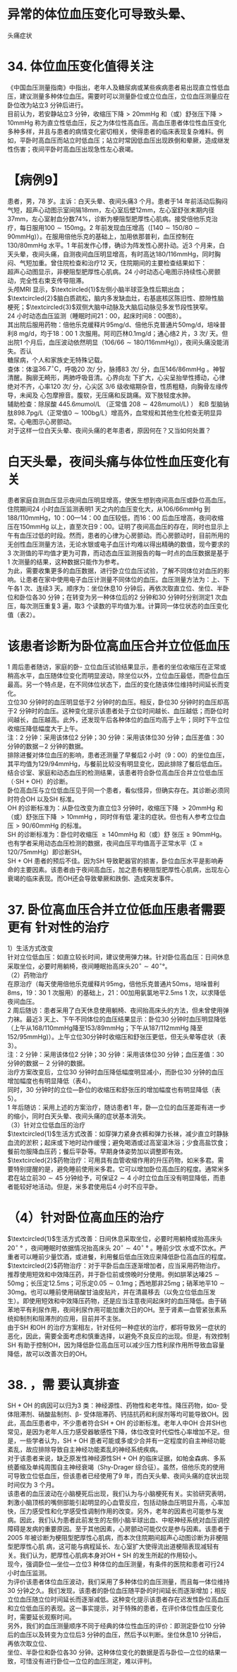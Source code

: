 # 异常的体位血压变化可导致头晕、  
头痛症状  
# 34.  体位血压变化值得关注  
《中国血压测量指南》中指出，老年人及糖尿病或某些疾病患者易出现直立性低血压，建议测量多种体位血压。需要时可以测量卧位或立位血压，立位血压测量应在卧位改为站立3 分钟后进行。  
目前认为，若安静站立3 分钟，收缩压下降$>20\mathrm{mmHg}$ 和（或）舒张压下降$>10\mathrm{mmHg}$ 称为直立性低血压，反之为体位性高血压。高血压患者体位性血压变化多种多样，并且与患者的病情变化密切相关，使得患者的临床表现复杂难料。例如，平卧时高血压而站立时低血压；站立时常因低血压出现跌倒和晕厥，造成继发性伤害；夜间平卧时高血压出现急性左心衰竭。  
# 【病例9】  
患者，男，78 岁。主诉：白天头晕、夜间头痛3 个月。患者于14 年前活动后胸闷气短，超声心动图示室间隔$18\mathrm{mm}$，左心室后壁$12\mathrm{mm}$，左心室舒张末期内径$37\mathrm{mm}$，左心室射血分数$74\%$，诊断为梗阻型肥厚性心肌病。接受倍他乐克治疗，每日服用$100\sim150\mathrm{mg}$。2 年前发现血压增高（$[140\sim150/80\sim90\mathrm{mmHg)}$）。在服用倍他乐克的基础上，加用依那普利，血压控制在$130/80\mathrm{mmHg}$ 水平。1 年前发作心悸，确诊为阵发性心房扑动。近3 个月来，白天头晕，夜间头痛，自测夜间血压明显增高，有时高达$180/116\mathrm{mmHg}$，同时胸闷、气短加重。曾住院检查和治疗12 天，住院期间的主要检查结果如下：  
超声心动图显示，非梗阻型肥厚性心肌病。24 小时动态心电图示持续性心房颤动，完全性右束支传导阻滞。  
头颅MRI 显示，$\textcircled{1}$左侧小脑半球亚急性后期出血；$\textcircled{2}$脑白质疏松，脑内多发缺血灶，右基底核区陈旧性、腔隙性脑梗死；$\textcircled{3}$双侧大脑中动脉及大脑后动脉见多发节段性狭窄。  
24 小时动态血压监测（睡眠时间21：00，起床时间8：00图8）。  
其出院后服用药物：倍他乐克缓释片$95\mathrm{mg/d}$、倍他乐克普通片$50\mathrm{mg/d}$，培哚普利$8~\mathrm{mg/d}$，均于18：00 1 次服用。阿司匹林$0.1\mathrm{{mg}/\mathrm{{d}}}$；通心络2 片，3 次/ 天。但出院1 个月后，血压波动依然明显（$106/66\sim180/116\mathrm{mmHg})$），夜间头痛没能消失。否认  
糖尿病，个人和家族史无特殊记载。  
查体：体温$36.7^{\circ}\mathrm{C}$，呼吸20 次/ 分，脉搏83 次/ 分，血压146/86mmHg 。神智清醒。胸廓无畸形，两肺呼吸音清。心界向左 下扩大，心尖呈抬举性搏动，心律绝对不齐，心率120 次/ 分，心尖区 3/6  级收缩期杂音，性质粗糙，向胸骨左缘传导，未闻及 心包摩擦音。腹软，无压痛和反跳痛。双下肢轻度水肿。  
辅助检查：除尿酸 $445.6mu\mathrm{mol}/\mathrm{L}$ （正常值 $208\sim428mu\mathrm{mol}/\mathrm{L})$ ） 和B 型脑钠肽$898.7\mathrm{pg/L}$（正常值$0\sim100\mathrm{{bg/L}}$）增高外，血常规和其他生化检查无明显异常。心电图示心房颤动。  
对于这样一位白天头晕、夜间头痛的老年患者，原因何在？又当如何处置？  
#  白天头晕，夜间头痛与体位性血压变化有关  
患者家庭自测血压显示夜间血压明显增高，使医生想到夜间高血压或卧位高血压。住院期间24 小时血压监测表明1 天之内的血压变化大，从106/66mmHg 到$188/110\mathrm{mmHg}$，10：00—14：00 血压较低，而16：00 后血压增高，夜间收缩压在150mmHg 以上，直至次日9：00。证明了夜间高血压的存在，同时也显示上午有血压过低的时段。然而，患者的心律为心房颤动。而心房颤动时，目前所用的无创性血压测量方法，无论水银或电子血压计均难以得出精确的数值，现今要求的3 次测值的平均值才更为可靠，而动态血压监测报告的每一时点的血压数据是基于1 次测量的结果，这种数据只能作为参考。  
为此，需要收集更多的血压数据，进行卧立位血压试验，了解不同体位对血压的影响。让患者在家中使用电子血压计测量不同体位的血压。血压测量方法为：上、下午各1 次、连续3 天。顺序为：坐位休息10 分钟后，再依次取直立位、坐位、半卧位和卧位各30 分钟；在转变为另一种体位后的2 分钟和30 分钟时分别测定1 次血压，每次测压重复3 遍，取3 个读数的平均值为准。计算同一体位状态的血压变化值（表2）。  
#  该患者诊断为卧位高血压合并立位低血压  
1 周后患者随访，家庭的卧- 立位血压试验结果显示，患者的坐位收缩压在正常或稍高水平，血压随体位变化而明显波动，除坐位以外，立位血压最低，而卧位血压最高。另一个特点是，在不同体位状态下，血压的变化随该体位维持时间延长而变化。  
立位30 分钟时的血压明显低于2 分钟时的血压。相反，卧位30 分钟时的血压却高于2 分钟时的血压。这种变化提示该患者处于立位时间越长、血压越低；而卧位时间越长，血压越高。此外，还发现午后各种体位的血压均高于上午；同时下午立位收缩压降低幅度大于上午。  
注：2 分钟：采用该体位2 分钟；30 分钟：采用该体位30 分钟；血压差值：30 分钟的数据－2 分钟的数据。  
排除进餐对体位血压的影响，患者还测量了早餐后2 小时（9：00）的坐位血压，其平均值为$129/94\mathrm{mmHg}$，与餐前比较没有明显变化，因此排除了餐后低血压。结合诊室、家庭和动态血压的检测结果，该患者符合卧位高血压合并立位低血压 （$\cdot\mathrm{SH+OH}$）的诊断。  
卧位高血压与立位低血压见于同一个患者，看似怪异，但确实存在。其诊断必须同时符合OH 以及SH 标准。  
OH 的诊断标准为：从卧位改变为直立位3 分钟时，收缩压下降 $>20\mathrm{mmHg}$  和（或）舒张压下降 $>10\mathrm{mmHg}$ ，同时伴有低 灌注的症状。但也有人参考立位血压$>90/60\mathrm{mmHg}$ 的标准。  
SH  的诊断标准为：卧位时收缩压 $\geqslant140\mathrm{mm}\mathrm{Hg}$   和（或）舒 张压$\geqslant90\mathrm{mmHg}$。也有学者采用动态血压检测的数据，夜间血压平均值高于正常水平（$\mathrm{\Sigma\geqslant120/75mmHg}$）即诊断SH。  
$\mathrm{SH+OH}$ 患者的预后不佳。因为SH 导致靶器官的损害，卧位血压水平是影响寿命的主要因素。该患者由于夜间高血压，加之患有梗阻型肥厚性心肌病，出现左心衰竭的临床表现。而OH还会导致晕厥和跌倒、造成突发事件。  
# 37. 卧位高血压合并立位低血压患者需要更有 针对性的治疗  
1）生活方式改变  
针对立位低血压：如直立较长时间，建议使用弹力袜。针对卧位高血压：日间休息采取坐位，必要时用躺椅，夜间睡眠抬高床头$20^{\circ}\sim40^{\circ}$°。  
（2）药物治疗  
在原治疗（每天使用倍他乐克缓释片$95\mathrm{mg}$，倍他乐克普通片$50\mathrm{ms}$，培哚普利$8\mathrm{ms}$，19：30 1 次服用）的基础上，21：00加用氨氯地平$2.5\mathrm{ms}\ 1$ 次，以求降低夜间血压。  
2 周后随访：患者采用了白天休息使用躺椅、夜间抬高床头的方法，但未曾使用弹力袜。最近3 天上、下午不同体位的血压结果显示：卧位30 分钟时血压明显降低（上午从$168/110\mathrm{mmHg}$降至$153/89\mathrm{mmHg}$；下午从$187/112\mathrm{mmHg}$ 降至$152/95\mathrm{mmHg})$）。上午立位30分钟时收缩压和舒张压更低，但无头晕等症状（表3）。  
注：2 分钟：采用该体位2 分钟；30 分钟：采用该体位30 分钟；血压差值：30 分钟的数据－ 2 分钟的数据。  
治疗方案改变后，立位30 分钟时血压降低幅度明显减小，而卧位30 分钟的血压增加幅度也有明显降低（表4）。  
同时，30 分钟时的立位—卧位的收缩压和舒张压的增加幅度也有明显降低（表5）。  
1 年后随访：采用上述的方案治疗，随访患者1 年，卧—立位的血压差距有进一步的缩小，同时白天头晕、夜间头痛的症状基本消失。  
（3）针对立位低血压的治疗  
$\textcircled{1}$生活方式改善：如穿弹力紧身衣裤和弹力长袜，减少直立时静脉血流的淤积；起床或下地时动作缓慢；避免喝酒或过高室温沐浴；少食高盐饮食；餐前勿服降血压药；餐后平卧等。早期身体姿势加以调整即有效。  
$\textcircled{2}$药物治疗：可用具有血管收缩作用的升压药物，如米多君。需要特别提醒的是，避免睡前使用米多君。它可以增加卧位高血压的程度。通常米多君在站立前$30\sim45$ 分钟给予，可保证$2\sim4$ 小时立位血压没有明显降低，而患者能较好地活动。但是，米多君使用后4 小时不应平卧。  
# （4）针对卧位高血压的治疗  
$\textcircled{1}$生活方式改善：日间休息采取坐位，必要时用躺椅或抬高床头 $20^{\circ}$ ° ，夜间睡眠时依据情况抬高床头 $20^{\circ}\sim40^{\circ}$ ° 。睡前少饮 水或不饮水。严重者可以睡前少量饮酒，或进餐，利用餐后低血压效应来降低卧位高血压的程度。  
$\textcircled{2}$药物治疗：对于平卧后血压逐渐增加者，应当采用药物治疗。推荐使用短效和中效降压药，并于卧位前或傍晚时分使用。例如肼苯达嗪$25\sim50\mathrm{mg}$；长压定$12.5\mathrm{ms}$；可乐定$0.05\sim0.1\mathrm{mg}$；西地那非$25\mathrm{mg}$；硝苯地平$10\sim30\mathrm{mg}$。也可以睡前使用硝酸甘油皮贴片，并在清晨移去（以免立位低血压发生）。即使用短效和中效降压药物，还是应当注意夜间起床时的血压降低。由于硝苯地平有利尿作用，夜间利尿作用可能加重次日的OH。至于肾素—血管紧张素系统抑制剂和阻滞剂的应用，目前并不主张。  
由于SH 和OH 的治疗方案相左，针对任何一种症状的治疗，都将导致另一症状的恶化，因此，需要全面考虑和慎重选择，以避免不良反应的出现。但是，有效控制SH 有助于控制OH，因为降低卧位高血压可以减少压力性利尿作用所导致血容量降低，故可以改善次日的OH。  
# 38.  ，需 要认真排查  
$\mathrm{SH+OH}$ 的病因可以归为3 类：神经源性、药物性和老年性。降压药物，如α- 受体阻滞剂、硝酸盐制剂、β- 受体阻滞药、钙拮抗药和利尿剂等均可能导致OH。因此，高血压患者中，不少患者符合$\mathrm{SH+OH}$ 的诊断标准。老年人中OH 合并SH也常见，是因为老年人压力感受器敏感性下降，体位改变时代偿性心率增加不足。但是，一些学者认为，$\mathrm{SH+OH}$ 患者可能或多或少合并有一定程度的自主神经功能紊乱，故应排除导致自主神经功能紊乱的神经系统疾病。  
对于该患者来说，缺乏原发性神经源性$\mathrm{SH+OH}$ 的临床证据，如帕金森病、多系统萎缩及单纯周围自主神经衰竭（Shy-Drager 综合征）。虽然，倍他乐克的使用可导致立位低血压，但该患者已经使用了9 年，而白天头晕、夜间头痛的症状出现时间仅为 3 个月。  
该患者的血压波动在小脑梗死后出现，我们认为与小脑梗死有关。实验研究表明，刺激小脑顶核的嘴侧部能引起明显的心血管反应，包括动脉血压明显升高，心率加快，压力感受性和化学感受性调制作用的改变。另外，老年的因素也可能参与发病。因此，我们认为患者此前发生的左侧小脑半球出血、中枢神经系统对血压调控障碍是发病的重要原因。至于其他因素，心房颤动可能仅仅是参与因素。该患者于2005 年被诊断为梗阻型肥厚性心肌病，而本次住院期间超声心动图诊断为非梗阻型肥厚性心肌 病，这可能与病程延长、左心室扩大使得流出道梗阻表现减轻有关。我们认为，肥厚性心肌病本身对$\mathrm{OH{+}S H}$ 的发生所起的作用较小。  
现今，强调卧位—坐位—立位3 种体位的血压测量，有条件的医院和患者可行24 小时血压监测。  
为评价该患者体位血压波动，我们采用了多种体位的血压测量，而且每一体位维持30 分钟之久。我们发现，该患者的卧位血压随平卧的时间延长而逐渐增加；相反立位血压随立位时间延长而逐渐减低。这种变化提示该患者存在迟发性卧位高血压和立位低血压的表现。这一事实提示，对于特殊的患者，在评价体位性血压变化时，需要延长观察时间。  
另外，我们的血压测量顺序不同于经典的体位性血压的评价：即测定卧位10 分钟后的血压以及转变为立位后3 分钟的血压，然后予以判断。坐位休息10 分钟后，再依次取立位、  
坐位、半卧位和卧位各30 分钟。这种体位变化的数据是否与卧位—立位的结果一致，可惜没有进行卧位—立位的血压测定，难以评判。  
